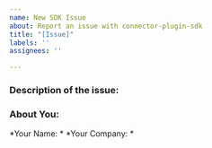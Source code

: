 ```yaml
---
name: New SDK Issue
about: Report an issue with connector-plugin-sdk
title: "[Issue]"
labels: ''
assignees: ''

---
```


### Description of the issue:

### About You:
*Your Name: *
*Your Company: *
